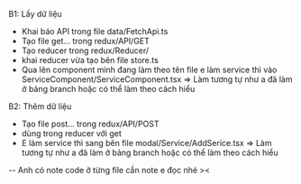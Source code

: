 B1: Lấy dữ liệu
- Khai báo API trong file data/FetchApi.ts
- Tạo file get... trong redux/API/GET
- Tạo reducer trong redux/Reducer/
- khai reducer vừa tạo bên file store.ts
- Qua lên component mình đang làm theo tên file e làm service thì vào ServiceComponent/ServiceComponent.tsx
=> Làm tương tự như a đã làm ở bảng branch hoặc có thể làm theo cách hiểu 

B2: Thêm dữ liệu
- Tạo file post... trong redux/API/POST
- dùng trong reducer với get
- E làm service thì sang bên file modal/Service/AddSerice.tsx
=> Làm tương tự như a đã làm ở bảng branch hoặc có thể làm theo cách hiểu 

-- Anh có note code ở từng file cần note e đọc nhé ><
